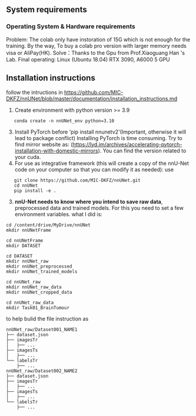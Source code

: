 ## System requirements
### Operating System & Hardware requirements
Problem: The colab only have instoration of 15G which is not enough for the training. By the way, To buy a colab pro version with larger memory needs visa or AliPay(HK). 
Solve：Thanks to the Gpu from Prof.Xiaoguang Han 's Lab. Final operating: Linux (Ubuntu 18.04) RTX 3090, A6000 5 GPU

## Installation instructions
follow the intructions in https://github.com/MIC-DKFZ/nnUNet/blob/master/documentation/installation_instructions.md

1. Create environment with python version >= 3.9
```
   conda create -n nnUNet_env python=3.10 
```
3. Install PyTorch before 'pip install nnunetv2'(Important, otherwise it will lead to package conflict) Installing PyTorch is time consuming. Try to find mirror website as: (https://lyd.im/archives/accelerating-pytorch-installation-with-domestic-mirrors). You can find the version related to your cuda.
4. For use as integrative framework (this will create a copy of the nnU-Net code on your computer so that you can modify it as needed):
    use 
```
   git clone https://github.com/MIC-DKFZ/nnUNet.git
   cd nnUNet
   pip install -e .
```

3. **nnU-Net needs to know where you intend to save raw data**, preprocessed data and trained models. For this you need to set a few environment variables.
   what I did is:
```  
cd /content/drive/MyDrive/nnUNet
mkdir nnUNetFrame

cd nnUNetFrame
mkdir DATASET

cd DATASET
mkdir nnUNet_raw
mkdir nnUNet_preprocessed
mkdir nnUNet_trained_models

cd nnUNet_raw
mkdir nnUNet_raw_data
mkdir nnUNet_cropped_data

cd nnUNet_raw_data
mkdir Task01_BrainTumour
```
to help bulid the file instruction as 
```
nnUNet_raw/Dataset001_NAME1
├── dataset.json
├── imagesTr
│   ├── ...
├── imagesTs
│   ├── ...
└── labelsTr
    ├── ...
nnUNet_raw/Dataset002_NAME2
├── dataset.json
├── imagesTr
│   ├── ...
├── imagesTs
│   ├── ...
└── labelsTr
    ├── ...
```






